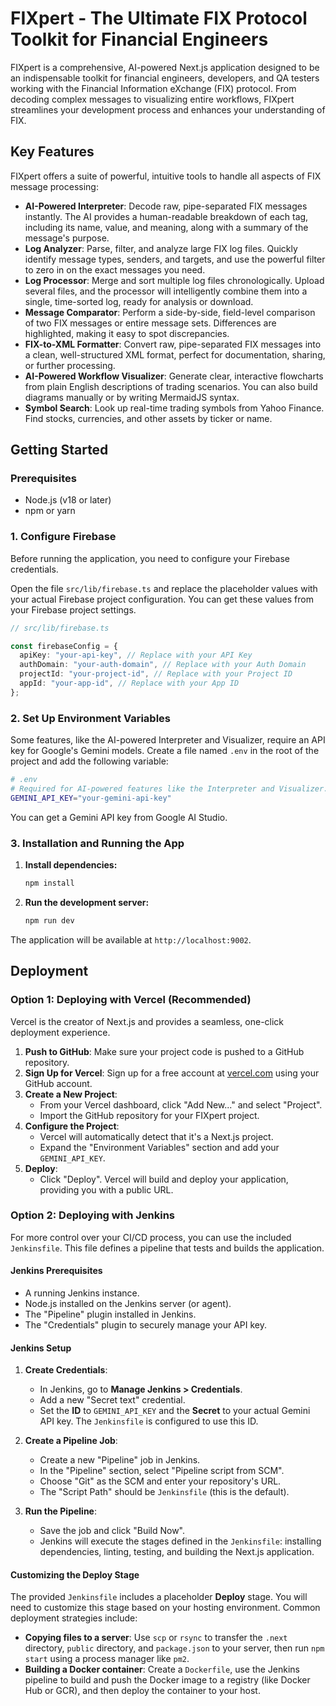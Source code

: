 
# FIXpert - The Ultimate FIX Protocol Toolkit for Financial Engineers

FIXpert is a comprehensive, AI-powered Next.js application designed to be an indispensable toolkit for financial engineers, developers, and QA testers working with the Financial Information eXchange (FIX) protocol. From decoding complex messages to visualizing entire workflows, FIXpert streamlines your development process and enhances your understanding of FIX.

## Key Features

FIXpert offers a suite of powerful, intuitive tools to handle all aspects of FIX message processing:

-   **AI-Powered Interpreter**: Decode raw, pipe-separated FIX messages instantly. The AI provides a human-readable breakdown of each tag, including its name, value, and meaning, along with a summary of the message's purpose.
-   **Log Analyzer**: Parse, filter, and analyze large FIX log files. Quickly identify message types, senders, and targets, and use the powerful filter to zero in on the exact messages you need.
-   **Log Processor**: Merge and sort multiple log files chronologically. Upload several files, and the processor will intelligently combine them into a single, time-sorted log, ready for analysis or download.
-   **Message Comparator**: Perform a side-by-side, field-level comparison of two FIX messages or entire message sets. Differences are highlighted, making it easy to spot discrepancies.
-   **FIX-to-XML Formatter**: Convert raw, pipe-separated FIX messages into a clean, well-structured XML format, perfect for documentation, sharing, or further processing.
-   **AI-Powered Workflow Visualizer**: Generate clear, interactive flowcharts from plain English descriptions of trading scenarios. You can also build diagrams manually or by writing MermaidJS syntax.
-   **Symbol Search**: Look up real-time trading symbols from Yahoo Finance. Find stocks, currencies, and other assets by ticker or name.

## Getting Started

### Prerequisites

-   Node.js (v18 or later)
-   npm or yarn

### 1. Configure Firebase

Before running the application, you need to configure your Firebase credentials.

Open the file `src/lib/firebase.ts` and replace the placeholder values with your actual Firebase project configuration. You can get these values from your Firebase project settings.

```typescript
// src/lib/firebase.ts

const firebaseConfig = {
  apiKey: "your-api-key", // Replace with your API Key
  authDomain: "your-auth-domain", // Replace with your Auth Domain
  projectId: "your-project-id", // Replace with your Project ID
  appId: "your-app-id", // Replace with your App ID
};
```

### 2. Set Up Environment Variables

Some features, like the AI-powered Interpreter and Visualizer, require an API key for Google's Gemini models. Create a file named `.env` in the root of the project and add the following variable:

```bash
# .env
# Required for AI-powered features like the Interpreter and Visualizer.
GEMINI_API_KEY="your-gemini-api-key"
```

You can get a Gemini API key from Google AI Studio.

### 3. Installation and Running the App

1.  **Install dependencies:**
    ```bash
    npm install
    ```

2.  **Run the development server:**
    ```bash
    npm run dev
    ```

The application will be available at `http://localhost:9002`.

## Deployment

### Option 1: Deploying with Vercel (Recommended)

Vercel is the creator of Next.js and provides a seamless, one-click deployment experience.

1.  **Push to GitHub**: Make sure your project code is pushed to a GitHub repository.
2.  **Sign Up for Vercel**: Sign up for a free account at [vercel.com](https://vercel.com/signup) using your GitHub account.
3.  **Create a New Project**:
    *   From your Vercel dashboard, click "Add New..." and select "Project".
    *   Import the GitHub repository for your FIXpert project.
4.  **Configure the Project**:
    *   Vercel will automatically detect that it's a Next.js project.
    *   Expand the "Environment Variables" section and add your `GEMINI_API_KEY`.
5.  **Deploy**:
    *   Click "Deploy". Vercel will build and deploy your application, providing you with a public URL.

### Option 2: Deploying with Jenkins

For more control over your CI/CD process, you can use the included `Jenkinsfile`. This file defines a pipeline that tests and builds the application.

#### Jenkins Prerequisites
*   A running Jenkins instance.
*   Node.js installed on the Jenkins server (or agent).
*   The "Pipeline" plugin installed in Jenkins.
*   The "Credentials" plugin to securely manage your API key.

#### Jenkins Setup
1.  **Create Credentials**:
    *   In Jenkins, go to **Manage Jenkins > Credentials**.
    *   Add a new "Secret text" credential.
    *   Set the **ID** to `GEMINI_API_KEY` and the **Secret** to your actual Gemini API key. The `Jenkinsfile` is configured to use this ID.

2.  **Create a Pipeline Job**:
    *   Create a new "Pipeline" job in Jenkins.
    *   In the "Pipeline" section, select "Pipeline script from SCM".
    *   Choose "Git" as the SCM and enter your repository's URL.
    *   The "Script Path" should be `Jenkinsfile` (this is the default).

3.  **Run the Pipeline**:
    *   Save the job and click "Build Now".
    *   Jenkins will execute the stages defined in the `Jenkinsfile`: installing dependencies, linting, testing, and building the Next.js application.

#### Customizing the Deploy Stage
The provided `Jenkinsfile` includes a placeholder **Deploy** stage. You will need to customize this stage based on your hosting environment. Common deployment strategies include:
*   **Copying files to a server**: Use `scp` or `rsync` to transfer the `.next` directory, `public` directory, and `package.json` to your server, then run `npm start` using a process manager like `pm2`.
*   **Building a Docker container**: Create a `Dockerfile`, use the Jenkins pipeline to build and push the Docker image to a registry (like Docker Hub or GCR), and then deploy the container to your host.
